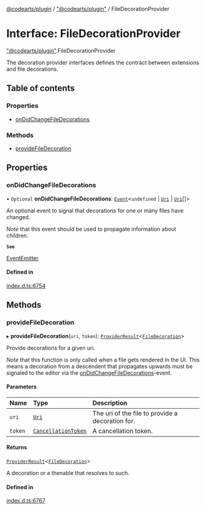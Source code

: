 [@codearts/plugin](../README.md) / ["@codearts/plugin"](../modules/_codearts_plugin_.md) / FileDecorationProvider

# Interface: FileDecorationProvider

["@codearts/plugin"](../modules/_codearts_plugin_.md).FileDecorationProvider

The decoration provider interfaces defines the contract between extensions and
file decorations.

## Table of contents

### Properties

- [onDidChangeFileDecorations](codearts_plugin_.FileDecorationProvider.md#ondidchangefiledecorations)

### Methods

- [provideFileDecoration](codearts_plugin_.FileDecorationProvider.md#providefiledecoration)

## Properties

### onDidChangeFileDecorations

• `Optional` **onDidChangeFileDecorations**: [`Event`](codearts_plugin_.Event.md)<`undefined` \| [`Uri`](../classes/codearts_plugin_.Uri.md) \| [`Uri`](../classes/codearts_plugin_.Uri.md)[]\>

An optional event to signal that decorations for one or many files have changed.

*Note* that this event should be used to propagate information about children.

**`See`**

[EventEmitter](../classes/codearts_plugin_.EventEmitter.md)

#### Defined in

[index.d.ts:6754](https://github.com/huaweicloud/cloudide-plugin-api/blob/03b481c/index.d.ts#L6754)

## Methods

### provideFileDecoration

▸ **provideFileDecoration**(`uri`, `token`): [`ProviderResult`](../modules/_codearts_plugin_.md#providerresult)<[`FileDecoration`](../classes/codearts_plugin_.FileDecoration.md)\>

Provide decorations for a given uri.

*Note* that this function is only called when a file gets rendered in the UI.
This means a decoration from a descendent that propagates upwards must be signaled
to the editor via the [onDidChangeFileDecorations](codearts_plugin_.FileDecorationProvider.md#ondidchangefiledecorations)-event.

#### Parameters

| Name | Type | Description |
| :------ | :------ | :------ |
| `uri` | [`Uri`](../classes/codearts_plugin_.Uri.md) | The uri of the file to provide a decoration for. |
| `token` | [`CancellationToken`](codearts_plugin_.CancellationToken.md) | A cancellation token. |

#### Returns

[`ProviderResult`](../modules/_codearts_plugin_.md#providerresult)<[`FileDecoration`](../classes/codearts_plugin_.FileDecoration.md)\>

A decoration or a thenable that resolves to such.

#### Defined in

[index.d.ts:6767](https://github.com/huaweicloud/cloudide-plugin-api/blob/03b481c/index.d.ts#L6767)
